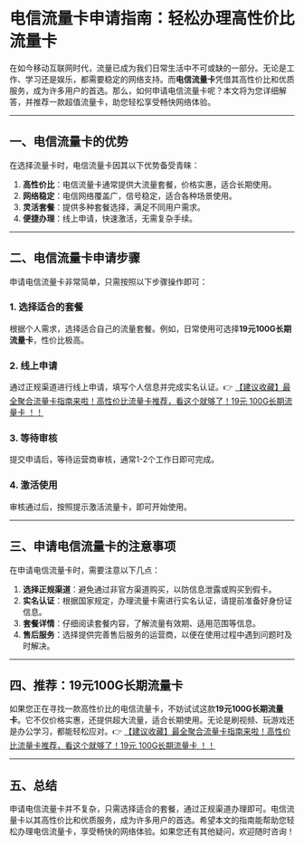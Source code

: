 # 电信流量卡申请指南：轻松办理高性价比流量卡

在如今移动互联网时代，流量已成为我们日常生活中不可或缺的一部分。无论是工作、学习还是娱乐，都需要稳定的网络支持。而**电信流量卡**凭借其高性价比和优质服务，成为许多用户的首选。那么，如何申请电信流量卡呢？本文将为您详细解答，并推荐一款超值流量卡，助您轻松享受畅快网络体验。

---

## 一、电信流量卡的优势

在选择流量卡时，电信流量卡因其以下优势备受青睐：

1. **高性价比**：电信流量卡通常提供大流量套餐，价格实惠，适合长期使用。  
2. **网络稳定**：电信网络覆盖广，信号稳定，适合各种场景使用。  
3. **灵活套餐**：提供多种套餐选择，满足不同用户需求。  
4. **便捷办理**：线上申请，快速激活，无需复杂手续。

---

## 二、电信流量卡申请步骤

申请电信流量卡非常简单，只需按照以下步骤操作即可：

### 1. 选择适合的套餐
根据个人需求，选择适合自己的流量套餐。例如，日常使用可选择**19元100G长期流量卡**，性价比极高。

### 2. 线上申请
通过正规渠道进行线上申请，填写个人信息并完成实名认证。👉 [【建议收藏】最全聚合流量卡指南来啦！高性价比流量卡推荐，看这个就够了！19元 100G长期流量卡 ！！](https://bit.ly/Liuliangka)

### 3. 等待审核
提交申请后，等待运营商审核，通常1-2个工作日即可完成。

### 4. 激活使用
审核通过后，按照提示激活流量卡，即可开始使用。

---

## 三、申请电信流量卡的注意事项

在申请电信流量卡时，需要注意以下几点：

1. **选择正规渠道**：避免通过非官方渠道购买，以防信息泄露或购买到假卡。  
2. **实名认证**：根据国家规定，办理流量卡需进行实名认证，请提前准备好身份证信息。  
3. **套餐详情**：仔细阅读套餐内容，了解流量有效期、适用范围等信息。  
4. **售后服务**：选择提供完善售后服务的运营商，以便在使用过程中遇到问题时及时解决。

---

## 四、推荐：19元100G长期流量卡

如果您正在寻找一款高性价比的电信流量卡，不妨试试这款**19元100G长期流量卡**。它不仅价格实惠，还提供超大流量，适合长期使用。无论是刷视频、玩游戏还是办公学习，都能轻松应对。👉 [【建议收藏】最全聚合流量卡指南来啦！高性价比流量卡推荐，看这个就够了！19元 100G长期流量卡 ！！](https://bit.ly/Liuliangka)

---

## 五、总结

申请电信流量卡并不复杂，只需选择适合的套餐，通过正规渠道办理即可。电信流量卡以其高性价比和优质服务，成为许多用户的首选。希望本文的指南能帮助您轻松办理电信流量卡，享受畅快的网络体验。如果您还有其他疑问，欢迎随时咨询！